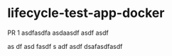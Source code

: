 # lifecycle-test-app-docker

PR 1
asdfasdfa
asdaasdf asdf asdf

as
df asd fasdf
s
adf asdf
dsafasdfasdf
